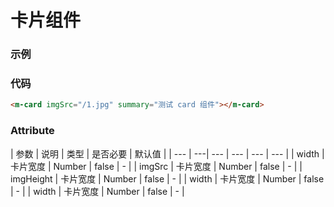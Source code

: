 # 卡片组件

### 示例
<m-card imgSrc="/1.jpg" summary="测试 card 组件"></m-card>

### 代码
```html
<m-card imgSrc="/1.jpg" summary="测试 card 组件"></m-card>
```

### Attribute
| 参数 | 说明 | 类型 | 是否必要 | 默认值 |
| --- | ---| --- | --- | --- | --- |
| width | 卡片宽度 | Number | false | - |
| imgSrc | 卡片宽度 | Number | false | - |
| imgHeight | 卡片宽度 | Number | false | - |
| width | 卡片宽度 | Number | false | - |
| width | 卡片宽度 | Number | false | - |